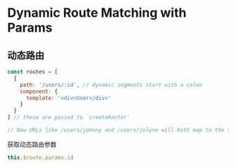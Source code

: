 # Dynamic Route Matching with Params

## 动态路由
```js
const routes = [
  {
    path: '/users/:id', // dynamic segments start with a colon
    component: {
      template: '<div>User</div>'
    }
  }
] // these are passed to `createRouter`

// Now URLs like /users/johnny and /users/jolyne will both map to the same route.
```

获取动态路由参数

```js
this.$route.params.id
```
